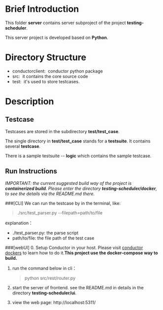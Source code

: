 # Brief Introduction
This folder **server** contains server subproject of the project **testing-scheduler**. 

This server project is developed based on **Python**.

# Directory Structure
- conductorclient: &nbsp;conductor python package
- src: &nbsp;it contains the core source code
- test: &nbsp;it's used to store testcases.

# Description
## Testcase
Testcases are stored in the subdirectory **test/test_case**.

The single directory in **test/test_case** stands for a **testsuite**. It contains several **testcase**.

There is a sample testsuite -- **logic** which contains the sample testcase.

## Run Instructions
*IMPORTANT: the current suggested build way of the project is **containerized build**. Please enter the directory **testing-scheduler/docker**, to see the details via the README.md there.*
</br>

###[CLI]
We can run the testcase by in the terminal, like:
> ./src/test_parser.py --filepath=path/to/file

explanation：

- ./test_parser.py:  the parse script
- path/to/file: the file path of the test case

###[webUI]
0. Setup Conductor in your host. Please visit [conductor dockers](https://github.com/Netflix/conductor/blob/master/docker/README.md) to learn how to do it.**This project use the docker-compose way to build.**
1. run the command below in cli：
	
    > python src/rest/router.py
2. start the server of frontend. see the README.md in details in the directory **testing-scheduler/ui**.
3. view the web page: http://localhost:5311/